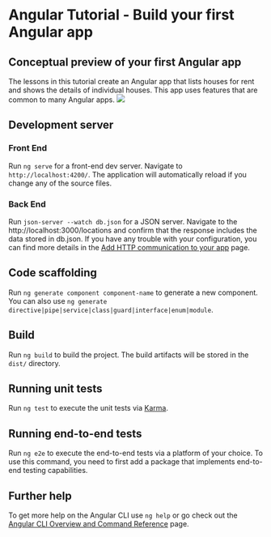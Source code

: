 # Angular Tutorial - Build your first Angular app

## Conceptual preview of your first Angular app

The lessons in this tutorial create an Angular app that lists houses for rent and shows the details of individual houses. This app uses features that are common to many Angular apps.
<img src="https://github.com/artur-herus/Angular-Homes-List-App/assets/142362211/f1bbfcde-0819-469f-92b6-8c5ee5f1e63d" />

## Development server

### Front End

Run `ng serve` for a front-end dev server. Navigate to `http://localhost:4200/`. The application will automatically reload if you change any of the source files.

### Back End

Run `json-server --watch db.json` for a JSON server. Navigate to the http://localhost:3000/locations and confirm that the response includes the data stored in db.json.
If you have any trouble with your configuration, you can find more details in the [Add HTTP communication to your app](https://angular.io/tutorial/first-app/first-app-lesson-14) page.

## Code scaffolding

Run `ng generate component component-name` to generate a new component. You can also use `ng generate directive|pipe|service|class|guard|interface|enum|module`.

## Build

Run `ng build` to build the project. The build artifacts will be stored in the `dist/` directory.

## Running unit tests

Run `ng test` to execute the unit tests via [Karma](https://karma-runner.github.io).

## Running end-to-end tests

Run `ng e2e` to execute the end-to-end tests via a platform of your choice. To use this command, you need to first add a package that implements end-to-end testing capabilities.

## Further help

To get more help on the Angular CLI use `ng help` or go check out the [Angular CLI Overview and Command Reference](https://angular.io/cli) page.
